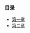 ### 目录

- [第一章](https://github.com/RosterMouch/Kivy-Learning/tree/master/Chap1)
- [第二章](https://github.com/RosterMouch/Kivy-Learning/tree/master/Chap2)
